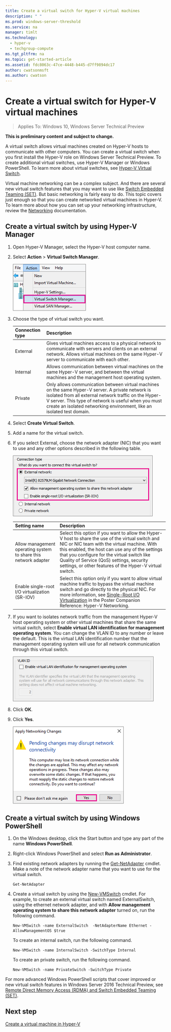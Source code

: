 ```yaml
---
title: Create a virtual switch for Hyper-V virtual machines
description: " "
ms.prod: windows-server-threshold
ms.service: na
manager: timlt
ms.technology: 
  - hyper-v
  - techgroup-compute
ms.tgt_pltfrm: na
ms.topic: get-started-article
ms.assetid: fdc8063c-47ce-4448-b445-d7ff9894dc17
author: cwatsonmsft
ms.author: cwatson
---
```

# Create a virtual switch for Hyper-V virtual machines

>Applies To: Windows 10, Windows Server Technical Preview

**This is preliminary content and subject to change.**  
  
A virtual switch allows virtual machines created on Hyper-V hosts to communicate with other computers. You can create a virtual switch when you first install the Hyper-V role on Windows Server Technical Preview. To create additional virtual switches, use Hyper-V Manager or Windows PowerShell. To learn more about virtual switches, see [Hyper-V Virtual Switch](../../../networking/technologies/hyper-v-virtual-switch/Hyper-V-Virtual-Switch.md).  
  
Virtual machine networking can be a complex subject. And there are several new virtual switch features that you may want to use like [Switch Embedded Teaming (SET)](../../../networking/technologies/hyper-v-virtual-switch/RDMA-and-Switch-Embedded-Teaming.md#bkmk_sswitchembedded). But basic networking is fairly easy to do. This topic covers just enough so that you can create networked virtual machines in Hyper-V. To learn more about how you can set up your networking infrastructure, review the [Networking](../../../networking/Networking.md) documentation.   
  
## <a name="BKMK_HyperVMan"></a>Create a virtual switch by using Hyper-V Manager  
  
1.  Open Hyper-V Manager, select the Hyper-V host computer name.  
  
2.  Select **Action** > **Virtual Switch Manager**.  
  
    ![](../media/Hyper-V-Action-VSwitchManager.png)  
  
3.  Choose the type of virtual switch you want.  
  
    |Connection type|Description|  
    |-------------------|---------------|  
    |External|Gives virtual machines access to a physical network to communicate with servers and clients on an external network. Allows virtual machines on the same Hyper-V server to communicate with each other.|  
    |Internal|Allows communication between virtual machines on the same Hyper-V server, and between the virtual machines and the management host operating system.|  
    |Private|Only allows communication between virtual machines on the same Hyper-V server. A private network is isolated from all external network traffic on the Hyper-V server. This type of network is useful when you must create an isolated networking environment, like an isolated test domain.|  
  
4.  Select **Create Virtual Switch**.  
  
5.  Add a name for the virtual switch.  
  
6.  If you select External, choose the network adapter (NIC) that you want to use and any other options described in the following table.  
  
    ![](../media/Hyper-V-NewVSwitch-ExternalOptions.png)  
  
    |Setting name|Description|  
    |----------------|---------------|  
    |Allow management operating system to share this network adapter|Select this option if you want to allow the Hyper-V host to share the use of the virtual switch and NIC or NIC team with the virtual machine. With this enabled, the host can use any of the settings that you configure for the virtual switch like Quality of Service (QoS) settings, security settings, or other features of the Hyper-V virtual switch.|  
    |Enable single-root I/O virtualization (SR-IOV)|Select this option only if  you want to allow virtual machine traffic to bypass the virtual machine switch and go directly to the physical NIC. For more information, see [Single-Root I/O Virtualization](https://technet.microsoft.com/library/dn641211.aspx#Sec4) in the Poster Companion Reference: Hyper-V Networking.|  
  
7.  If you want to isolates network traffic from the management Hyper-V host operating system or other virtual machines that share the same virtual switch, select **Enable virtual LAN identification for management operating system**. You can change the VLAN ID to any number or leave the default. This is the virtual LAN identification number that the management operating system will use for all network communication through this virtual switch.  
  
    ![](../media/Hyper-V-NewSwitch-VLAN.png)  
  
8.  Click **OK**.  
  
9. Click **Yes**.  
  
    ![](../media/Hyper-V-NewVSwitch-DisruptNetwork.png)  
  
## <a name="BKMK_WPS"></a>Create a virtual switch by using Windows PowerShell  
  
1.  On the Windows desktop, click the Start button and type any part of the name **Windows PowerShell**.  
  
2.  Right-click Windows PowerShell and select **Run as Administrator**.  
  
3.  Find existing network adapters by running the [Get-NetAdapter](http://technet.microsoft.com/library/jj130867.aspx) cmdlet. Make a note of the network adapter name that you want to use for the virtual switch.  
  
    ```  
    Get-NetAdapter  
    ```  
  
4.  Create a virtual switch by using the [New-VMSwitch](http://technet.microsoft.com/library/hh848455.aspx) cmdlet. For example, to create an external virtual switch named ExternalSwitch, using the ethernet network adapter, and with **Allow management operating system to share this network adapter** turned on, run the following command.  
  
    ```  
    New-VMSwitch -name ExternalSwitch  -NetAdapterName Ethernet -AllowManagementOS $true  
    ```  
  
    To create an internal switch, run the following command.  
  
    ```  
    New-VMSwitch -name InternalSwitch -SwitchType Internal  
    ```  
  
    To create an private switch, run the following command.  
  
    ```  
    New-VMSwitch -name PrivateSwitch -SwitchType Private  
    ```  
  
For more advanced Windows PowerShell scripts that cover improved or new virtual switch features in Windows Server 2016 Technical Preview, see [Remote Direct Memory Access &#40;RDMA&#41; and Switch Embedded Teaming &#40;SET&#41;](../../../networking/technologies/hyper-v-virtual-switch/RDMA-and-Switch-Embedded-Teaming.md).  

  
## Next step  
[Create a virtual machine in Hyper-V](Create-a-virtual-machine-in-Hyper-V.md)  
  


